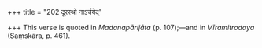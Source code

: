 +++
title = "202 दूरस्थो नाऽर्चयेद्"

+++
This verse is quoted in *Madanapārijāta* (p. 107);—and in
*Vīramitrodaya* (Saṃskāra, p. 461).


